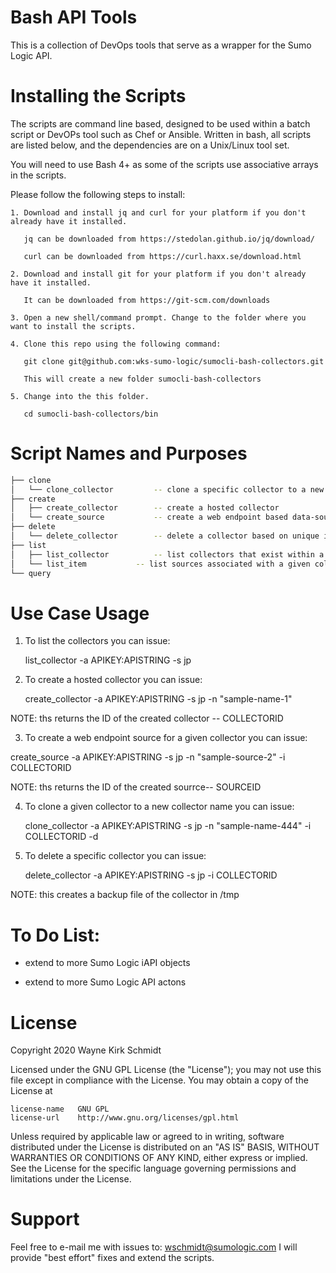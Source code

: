 
Bash API Tools
==============

This is a collection of DevOps tools that serve as a wrapper for the Sumo Logic API.

Installing the Scripts
=======================

The scripts are command line based, designed to be used within a batch script or DevOPs tool such as Chef or Ansible.
Written in bash, all scripts are listed below, and the dependencies are on a Unix/Linux tool set.

You will need to use Bash 4+ as some of the scripts use associative arrays in the scripts.

Please follow the following steps to install:

    1. Download and install jq and curl for your platform if you don't already have it installed.

       jq can be downloaded from https://stedolan.github.io/jq/download/

       curl can be downloaded from https://curl.haxx.se/download.html

    2. Download and install git for your platform if you don't already have it installed.

       It can be downloaded from https://git-scm.com/downloads
    
    3. Open a new shell/command prompt. Change to the folder where you want to install the scripts.
    
    4. Clone this repo using the following command:
    
       git clone git@github.com:wks-sumo-logic/sumocli-bash-collectors.git

       This will create a new folder sumocli-bash-collectors
    
    5. Change into the this folder. 

       cd sumocli-bash-collectors/bin

Script Names and Purposes
=========================

```bash
├── clone
│   └── clone_collector 		-- clone a specific collector to a new name
├── create
│   ├── create_collector		-- create a hosted collector
│   └── create_source			-- create a web endpoint based data-source
├── delete
│   └── delete_collector		-- delete a collector based on unique id
├── list
│   ├── list_collector			-- list collectors that exist within a specific organization
│   └── list_item			-- list sources associated with a given collector and organization
└── query
```

Use Case Usage
==============

1. To list the collectors you can issue:

   list_collector -a APIKEY:APISTRING -s jp

2. To create a hosted collector you can issue:

   create_collector -a APIKEY:APISTRING -s jp -n "sample-name-1"

NOTE: ths returns the ID of the created collector -- COLLECTORID

3. To create a web endpoint source for a given collector you can issue:

  create_source -a APIKEY:APISTRING -s jp -n "sample-source-2" -i COLLECTORID

NOTE: ths returns the ID of the created sourrce-- SOURCEID

4. To clone a given collector to a new collector name you can issue:

   clone_collector -a APIKEY:APISTRING -s jp -n "sample-name-444" -i COLLECTORID -d

5. To delete a specific collector you can issue:

   delete_collector -a APIKEY:APISTRING -s jp -i COLLECTORID

NOTE: this creates a backup file of the collector in /tmp

To Do List:
===========

* extend to more Sumo Logic iAPI objects

* extend to more Sumo Logic API actons

License
=======

Copyright 2020 Wayne Kirk Schmidt

Licensed under the GNU GPL License (the "License");
you may not use this file except in compliance with the License.
You may obtain a copy of the License at

    license-name   GNU GPL
    license-url    http://www.gnu.org/licenses/gpl.html

Unless required by applicable law or agreed to in writing, software
distributed under the License is distributed on an "AS IS" BASIS,
WITHOUT WARRANTIES OR CONDITIONS OF ANY KIND, either express or implied.
See the License for the specific language governing permissions and
limitations under the License.

Support
=======

Feel free to e-mail me with issues to: wschmidt@sumologic.com
I will provide "best effort" fixes and extend the scripts.

